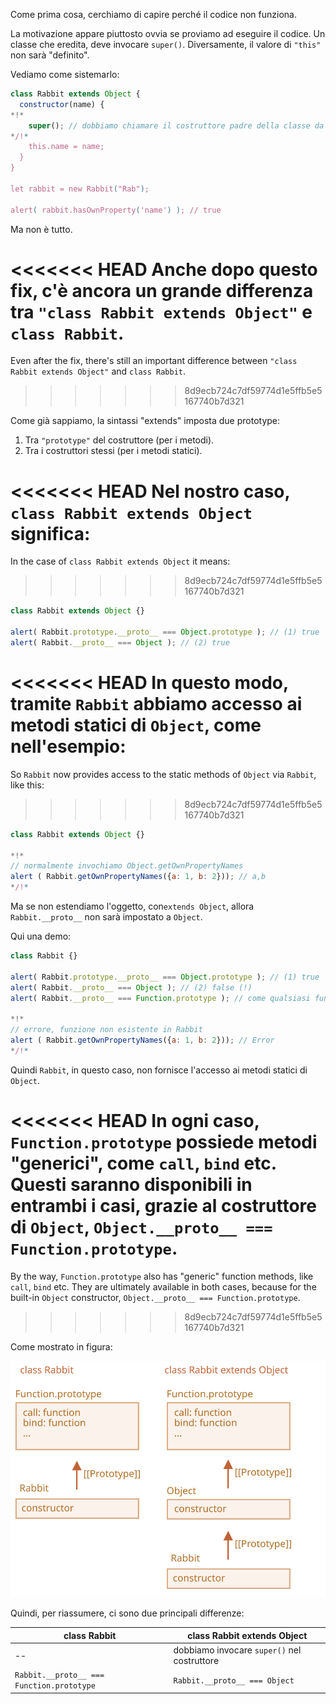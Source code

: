 Come prima cosa, cerchiamo di capire perché il codice non funziona.

La motivazione appare piuttosto ovvia se proviamo ad eseguire il codice. Un classe che eredita, deve invocare `super()`. Diversamente, il valore di `"this"` non sarà "definito".

Vediamo come sistemarlo:

```js run
class Rabbit extends Object {
  constructor(name) {
*!*
    super(); // dobbiamo chiamare il costruttore padre della classe da cui stiamo ereditando
*/!*
    this.name = name;
  }
}

let rabbit = new Rabbit("Rab");

alert( rabbit.hasOwnProperty('name') ); // true
```

Ma non è tutto.

<<<<<<< HEAD
Anche dopo questo fix, c'è ancora un grande differenza tra `"class Rabbit extends Object"` e `class Rabbit`.
=======
Even after the fix, there's still an important difference between `"class Rabbit extends Object"` and `class Rabbit`.
>>>>>>> 8d9ecb724c7df59774d1e5ffb5e5167740b7d321

Come già sappiamo, la sintassi "extends" imposta due prototype:

1. Tra `"prototype"` del costruttore (per i metodi).
2. Tra i costruttori stessi (per i metodi statici).

<<<<<<< HEAD
Nel nostro caso, `class Rabbit extends Object` significa:
=======
In the case of `class Rabbit extends Object` it means:
>>>>>>> 8d9ecb724c7df59774d1e5ffb5e5167740b7d321

```js run
class Rabbit extends Object {}

alert( Rabbit.prototype.__proto__ === Object.prototype ); // (1) true
alert( Rabbit.__proto__ === Object ); // (2) true
```

<<<<<<< HEAD
In questo modo, tramite `Rabbit` abbiamo accesso ai metodi statici di `Object`, come nell'esempio:
=======
So `Rabbit` now provides access to the static methods of `Object` via `Rabbit`, like this:
>>>>>>> 8d9ecb724c7df59774d1e5ffb5e5167740b7d321

```js run
class Rabbit extends Object {}

*!*
// normalmente invochiamo Object.getOwnPropertyNames
alert ( Rabbit.getOwnPropertyNames({a: 1, b: 2})); // a,b
*/!*
```

Ma se non estendiamo l'oggetto, con`extends Object`, allora `Rabbit.__proto__` non sarà impostato a `Object`.

Qui una demo:

```js run
class Rabbit {}

alert( Rabbit.prototype.__proto__ === Object.prototype ); // (1) true
alert( Rabbit.__proto__ === Object ); // (2) false (!)
alert( Rabbit.__proto__ === Function.prototype ); // come qualsiasi funzione di default

*!*
// errore, funzione non esistente in Rabbit
alert ( Rabbit.getOwnPropertyNames({a: 1, b: 2})); // Error
*/!*
```

Quindi `Rabbit`, in questo caso, non fornisce l'accesso ai metodi statici di `Object`.

<<<<<<< HEAD
In ogni caso, `Function.prototype` possiede metodi "generici", come `call`, `bind` etc. Questi saranno disponibili in entrambi i casi, grazie al costruttore di `Object`, `Object.__proto__ === Function.prototype`.
=======
By the way, `Function.prototype` also has "generic" function methods, like `call`, `bind` etc. They are ultimately available in both cases, because for the built-in `Object` constructor, `Object.__proto__ === Function.prototype`.
>>>>>>> 8d9ecb724c7df59774d1e5ffb5e5167740b7d321

Come mostrato in figura:

![](rabbit-extends-object.svg)

Quindi, per riassumere, ci sono due principali differenze:

| class Rabbit | class Rabbit extends Object  |
|--------------|------------------------------|
| --             | dobbiamo invocare `super()` nel costruttore |
| `Rabbit.__proto__ === Function.prototype` | `Rabbit.__proto__ === Object` |
